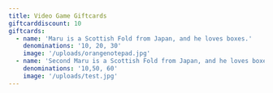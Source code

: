 ```yaml
---
title: Video Game Giftcards
giftcarddiscount: 10
giftcards:
  - name: 'Maru is a Scottish Fold from Japan, and he loves boxes.'
    denominations: '10, 20, 30'
    image: '/uploads/orangenotepad.jpg'
  - name: 'Second Maru is a Scottish Fold from Japan, and he loves boxes.'
    denominations: '10,50, 60'
    image: '/uploads/test.jpg'
---
```

